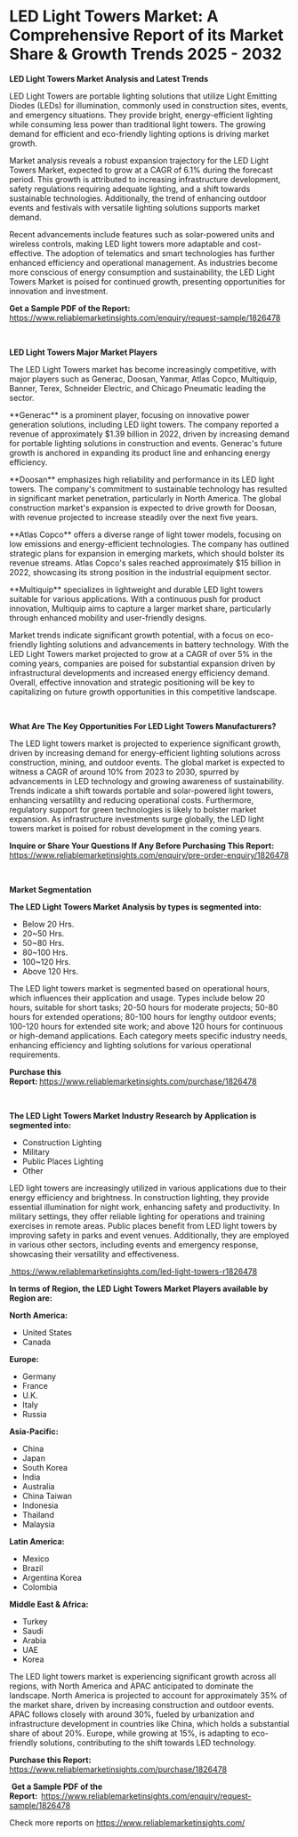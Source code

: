 <p><h1>LED Light Towers Market: A Comprehensive Report of its Market Share & Growth Trends 2025 - 2032</h1></p><p><strong>LED Light Towers Market Analysis and Latest Trends</strong></p>
<p><p>LED Light Towers are portable lighting solutions that utilize Light Emitting Diodes (LEDs) for illumination, commonly used in construction sites, events, and emergency situations. They provide bright, energy-efficient lighting while consuming less power than traditional light towers. The growing demand for efficient and eco-friendly lighting options is driving market growth.</p><p>Market analysis reveals a robust expansion trajectory for the LED Light Towers Market, expected to grow at a CAGR of 6.1% during the forecast period. This growth is attributed to increasing infrastructure development, safety regulations requiring adequate lighting, and a shift towards sustainable technologies. Additionally, the trend of enhancing outdoor events and festivals with versatile lighting solutions supports market demand.</p><p>Recent advancements include features such as solar-powered units and wireless controls, making LED light towers more adaptable and cost-effective. The adoption of telematics and smart technologies has further enhanced efficiency and operational management. As industries become more conscious of energy consumption and sustainability, the LED Light Towers Market is poised for continued growth, presenting opportunities for innovation and investment.</p></p>
<p><strong>Get a Sample PDF of the Report:&nbsp;</strong> <a href="https://www.reliablemarketinsights.com/enquiry/request-sample/1826478?utm_campaign=2206&utm_medium=2&utm_source=Github&utm_content=ia&utm_term=18022025&utm_id=led-light-towers">https://www.reliablemarketinsights.com/enquiry/request-sample/1826478</a></p>
<p>&nbsp;</p>
<p><strong>LED Light Towers Major Market Players</strong></p>
<p><p>The LED Light Towers market has become increasingly competitive, with major players such as Generac, Doosan, Yanmar, Atlas Copco, Multiquip, Banner, Terex, Schneider Electric, and Chicago Pneumatic leading the sector.</p><p>**Generac** is a prominent player, focusing on innovative power generation solutions, including LED light towers. The company reported a revenue of approximately $1.39 billion in 2022, driven by increasing demand for portable lighting solutions in construction and events. Generac's future growth is anchored in expanding its product line and enhancing energy efficiency.</p><p>**Doosan** emphasizes high reliability and performance in its LED light towers. The company's commitment to sustainable technology has resulted in significant market penetration, particularly in North America. The global construction market's expansion is expected to drive growth for Doosan, with revenue projected to increase steadily over the next five years.</p><p>**Atlas Copco** offers a diverse range of light tower models, focusing on low emissions and energy-efficient technologies. The company has outlined strategic plans for expansion in emerging markets, which should bolster its revenue streams. Atlas Copco's sales reached approximately $15 billion in 2022, showcasing its strong position in the industrial equipment sector.</p><p>**Multiquip** specializes in lightweight and durable LED light towers suitable for various applications. With a continuous push for product innovation, Multiquip aims to capture a larger market share, particularly through enhanced mobility and user-friendly designs.</p><p>Market trends indicate significant growth potential, with a focus on eco-friendly lighting solutions and advancements in battery technology. With the LED Light Towers market projected to grow at a CAGR of over 5% in the coming years, companies are poised for substantial expansion driven by infrastructural developments and increased energy efficiency demand. Overall, effective innovation and strategic positioning will be key to capitalizing on future growth opportunities in this competitive landscape.</p></p>
<p>&nbsp;</p>
<p><strong>What Are The Key Opportunities For LED Light Towers Manufacturers?</strong></p>
<p><p>The LED light towers market is projected to experience significant growth, driven by increasing demand for energy-efficient lighting solutions across construction, mining, and outdoor events. The global market is expected to witness a CAGR of around 10% from 2023 to 2030, spurred by advancements in LED technology and growing awareness of sustainability. Trends indicate a shift towards portable and solar-powered light towers, enhancing versatility and reducing operational costs. Furthermore, regulatory support for green technologies is likely to bolster market expansion. As infrastructure investments surge globally, the LED light towers market is poised for robust development in the coming years.</p></p>
<p><strong>Inquire or Share Your Questions If Any Before Purchasing This Report:</strong> <a href="https://www.reliablemarketinsights.com/enquiry/pre-order-enquiry/1826478?utm_campaign=2206&utm_medium=2&utm_source=Github&utm_content=ia&utm_term=18022025&utm_id=led-light-towers">https://www.reliablemarketinsights.com/enquiry/pre-order-enquiry/1826478</a></p>
<p>&nbsp;</p>
<p><strong>Market Segmentation</strong></p>
<p><strong>The LED Light Towers Market Analysis by types is segmented into:</strong></p>
<p><ul><li>Below 20 Hrs.</li><li>20~50 Hrs.</li><li>50~80 Hrs.</li><li>80~100 Hrs.</li><li>100~120 Hrs.</li><li>Above 120 Hrs.</li></ul></p>
<p><p>The LED light towers market is segmented based on operational hours, which influences their application and usage. Types include below 20 hours, suitable for short tasks; 20-50 hours for moderate projects; 50-80 hours for extended operations; 80-100 hours for lengthy outdoor events; 100-120 hours for extended site work; and above 120 hours for continuous or high-demand applications. Each category meets specific industry needs, enhancing efficiency and lighting solutions for various operational requirements.</p></p>
<p><strong>Purchase this Report:&nbsp;</strong><a href="https://www.reliablemarketinsights.com/purchase/1826478?utm_campaign=2206&utm_medium=2&utm_source=Github&utm_content=ia&utm_term=18022025&utm_id=led-light-towers">https://www.reliablemarketinsights.com/purchase/1826478</a></p>
<p>&nbsp;</p>
<p><strong>The LED Light Towers Market Industry Research by Application is segmented into:</strong></p>
<p><ul><li>Construction Lighting</li><li>Military</li><li>Public Places Lighting</li><li>Other</li></ul></p>
<p><p>LED light towers are increasingly utilized in various applications due to their energy efficiency and brightness. In construction lighting, they provide essential illumination for night work, enhancing safety and productivity. In military settings, they offer reliable lighting for operations and training exercises in remote areas. Public places benefit from LED light towers by improving safety in parks and event venues. Additionally, they are employed in various other sectors, including events and emergency response, showcasing their versatility and effectiveness.</p></p>
<p><a href="https://www.reliablemarketinsights.com/led-light-towers-r1826478?utm_campaign=2206&utm_medium=2&utm_source=Github&utm_content=ia&utm_term=18022025&utm_id=led-light-towers">&nbsp;https://www.reliablemarketinsights.com/led-light-towers-r1826478</a></p>
<p><strong>In terms of Region, the LED Light Towers Market Players available by Region are:</strong></p>
<p>
    <p> <strong> North America: </strong>
        <ul>
            <li>United States</li>
            <li>Canada</li>
        </ul>
        </p> 
    <p> <strong> Europe: </strong>
        <ul>
            <li>Germany</li>
            <li>France</li>
            <li>U.K.</li>
            <li>Italy</li>
            <li>Russia</li>
        </ul>
        </p> 
    <p> <strong> Asia-Pacific: </strong>
        <ul>
            <li>China</li>
            <li>Japan</li>
            <li>South Korea</li>
            <li>India</li>
            <li>Australia</li>
            <li>China Taiwan</li>
            <li>Indonesia</li>
            <li>Thailand</li>
            <li>Malaysia</li>
        </ul>
        </p> 
    <p> <strong> Latin America: </strong>
        <ul>
            <li>Mexico</li>
            <li>Brazil</li>
            <li>Argentina Korea</li>
            <li>Colombia</li>
        </ul>
        </p> 
    <p> <strong> Middle East & Africa: </strong>
        <ul>
            <li>Turkey</li>
            <li>Saudi</li>
            <li>Arabia</li>
            <li>UAE</li>
            <li>Korea</li>
        </ul>
    </p>
    </p>
<p><p>The LED light towers market is experiencing significant growth across all regions, with North America and APAC anticipated to dominate the landscape. North America is projected to account for approximately 35% of the market share, driven by increasing construction and outdoor events. APAC follows closely with around 30%, fueled by urbanization and infrastructure development in countries like China, which holds a substantial share of about 20%. Europe, while growing at 15%, is adapting to eco-friendly solutions, contributing to the shift towards LED technology.</p></p>
<p><strong>Purchase this Report: </strong><a href="https://www.reliablemarketinsights.com/purchase/1826478?utm_campaign=2206&utm_medium=2&utm_source=Github&utm_content=ia&utm_term=18022025&utm_id=led-light-towers">https://www.reliablemarketinsights.com/purchase/1826478</a></p>
<p>&nbsp;<strong>Get a Sample PDF of the Report:&nbsp;&nbsp;</strong><a href="https://www.reliablemarketinsights.com/enquiry/request-sample/1826478?utm_campaign=2206&utm_medium=2&utm_source=Github&utm_content=ia&utm_term=18022025&utm_id=led-light-towers">https://www.reliablemarketinsights.com/enquiry/request-sample/1826478</a></p>
<p><strong></strong></p>
<p>Check more reports on <a href="https://www.reliablemarketinsights.com/?utm_campaign=2206&utm_medium=2&utm_source=Github&utm_content=ia&utm_term=18022025&utm_id=led-light-towers">https://www.reliablemarketinsights.com/</a></p>